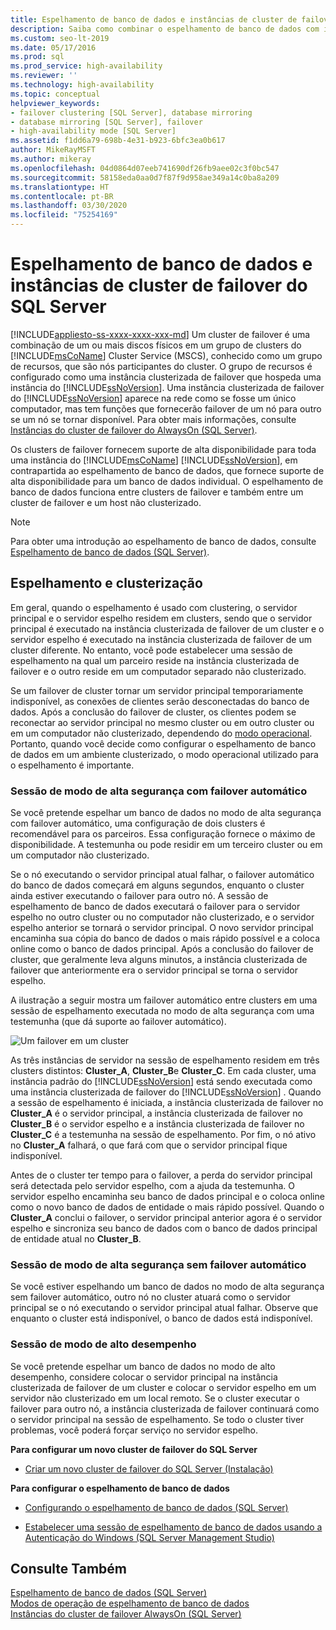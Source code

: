 ```yaml
---
title: Espelhamento de banco de dados e instâncias de cluster de failover
description: Saiba como combinar o espelhamento de banco de dados com instâncias de cluster de failover do SQL Server.
ms.custom: seo-lt-2019
ms.date: 05/17/2016
ms.prod: sql
ms.prod_service: high-availability
ms.reviewer: ''
ms.technology: high-availability
ms.topic: conceptual
helpviewer_keywords:
- failover clustering [SQL Server], database mirroring
- database mirroring [SQL Server], failover
- high-availability mode [SQL Server]
ms.assetid: f1dd6a79-698b-4e31-b923-6bfc3ea0b617
author: MikeRayMSFT
ms.author: mikeray
ms.openlocfilehash: 04d0864d07eeb741690df26fb9aee02c3f0bc547
ms.sourcegitcommit: 58158eda0aa0d7f87f9d958ae349a14c0ba8a209
ms.translationtype: HT
ms.contentlocale: pt-BR
ms.lasthandoff: 03/30/2020
ms.locfileid: "75254169"
---
```

# <a name="database-mirroring-and-sql-server-failover-cluster-instances"></a>Espelhamento de banco de dados e instâncias de cluster de failover do SQL Server
[!INCLUDE[appliesto-ss-xxxx-xxxx-xxx-md](../../includes/appliesto-ss-xxxx-xxxx-xxx-md.md)]
  Um cluster de failover é uma combinação de um ou mais discos físicos em um grupo de clusters do [!INCLUDE[msCoName](../../includes/msconame-md.md)] Cluster Service (MSCS), conhecido como um grupo de recursos, que são nós participantes do cluster. O grupo de recursos é configurado como uma instância clusterizada de failover que hospeda uma instância do [!INCLUDE[ssNoVersion](../../includes/ssnoversion-md.md)]. Uma instância clusterizada de failover do [!INCLUDE[ssNoVersion](../../includes/ssnoversion-md.md)] aparece na rede como se fosse um único computador, mas tem funções que fornecerão failover de um nó para outro se um nó se tornar disponível. Para obter mais informações, consulte [Instâncias do cluster de failover do AlwaysOn &#40;SQL Server&#41;](../../sql-server/failover-clusters/windows/always-on-failover-cluster-instances-sql-server.md).  
  
 Os clusters de failover fornecem suporte de alta disponibilidade para toda uma instância do [!INCLUDE[msCoName](../../includes/msconame-md.md)] [!INCLUDE[ssNoVersion](../../includes/ssnoversion-md.md)], em contrapartida ao espelhamento de banco de dados, que fornece suporte de alta disponibilidade para um banco de dados individual. O espelhamento de banco de dados funciona entre clusters de failover e também entre um cluster de failover e um host não clusterizado.  
  
> [!NOTE]  
>  Para obter uma introdução ao espelhamento de banco de dados, consulte [Espelhamento de banco de dados &#40;SQL Server&#41;](../../database-engine/database-mirroring/database-mirroring-sql-server.md).  
  
## <a name="mirroring-and-clustering"></a>Espelhamento e clusterização  
 Em geral, quando o espelhamento é usado com clustering, o servidor principal e o servidor espelho residem em clusters, sendo que o servidor principal é executado na instância clusterizada de failover de um cluster e o servidor espelho é executado na instância clusterizada de failover de um cluster diferente. No entanto, você pode estabelecer uma sessão de espelhamento na qual um parceiro reside na instância clusterizada de failover e o outro reside em um computador separado não clusterizado.  
  
 Se um failover de cluster tornar um servidor principal temporariamente indisponível, as conexões de clientes serão desconectadas do banco de dados. Após a conclusão do failover de cluster, os clientes podem se reconectar ao servidor principal no mesmo cluster ou em outro cluster ou em um computador não clusterizado, dependendo do [modo operacional](../../database-engine/database-mirroring/database-mirroring-operating-modes.md). Portanto, quando você decide como configurar o espelhamento de banco de dados em um ambiente clusterizado, o modo operacional utilizado para o espelhamento é importante.  
  
### <a name="high-safety-mode-session-with-automatic-failover"></a>Sessão de modo de alta segurança com failover automático  
 Se você pretende espelhar um banco de dados no modo de alta segurança com failover automático, uma configuração de dois clusters é recomendável para os parceiros. Essa configuração fornece o máximo de disponibilidade. A testemunha ou pode residir em um terceiro cluster ou em um computador não clusterizado.  
  
 Se o nó executando o servidor principal atual falhar, o failover automático do banco de dados começará em alguns segundos, enquanto o cluster ainda estiver executando o failover para outro nó. A sessão de espelhamento de banco de dados executará o failover para o servidor espelho no outro cluster ou no computador não clusterizado, e o servidor espelho anterior se tornará o servidor principal. O novo servidor principal encaminha sua cópia do banco de dados o mais rápido possível e a coloca online como o banco de dados principal. Após a conclusão do failover de cluster, que geralmente leva alguns minutos, a instância clusterizada de failover que anteriormente era o servidor principal se torna o servidor espelho.  
  
 A ilustração a seguir mostra um failover automático entre clusters em uma sessão de espelhamento executada no modo de alta segurança com uma testemunha (que dá suporte ao failover automático).  
  
 ![Um failover em um cluster](../../database-engine/database-mirroring/media/dbm-and-failover-clustering.gif "Um failover em um cluster")  
  
 As três instâncias de servidor na sessão de espelhamento residem em três clusters distintos: **Cluster_A**, **Cluster_B**e **Cluster_C**. Em cada cluster, uma instância padrão do [!INCLUDE[ssNoVersion](../../includes/ssnoversion-md.md)] está sendo executada como uma instância clusterizada de failover do [!INCLUDE[ssNoVersion](../../includes/ssnoversion-md.md)] . Quando a sessão de espelhamento é iniciada, a instância clusterizada de failover no **Cluster_A** é o servidor principal, a instância clusterizada de failover no **Cluster_B** é o servidor espelho e a instância clusterizada de failover no **Cluster_C** é a testemunha na sessão de espelhamento. Por fim, o nó ativo no **Cluster_A** falhará, o que fará com que o servidor principal fique indisponível.  
  
 Antes de o cluster ter tempo para o failover, a perda do servidor principal será detectada pelo servidor espelho, com a ajuda da testemunha. O servidor espelho encaminha seu banco de dados principal e o coloca online como o novo banco de dados de entidade o mais rápido possível. Quando o **Cluster_A** conclui o failover, o servidor principal anterior agora é o servidor espelho e sincroniza seu banco de dados com o banco de dados principal de entidade atual no **Cluster_B**.  
  
### <a name="high-safety-mode-session-without-automatic-failover"></a>Sessão de modo de alta segurança sem failover automático  
 Se você estiver espelhando um banco de dados no modo de alta segurança sem failover automático, outro nó no cluster atuará como o servidor principal se o nó executando o servidor principal atual falhar. Observe que enquanto o cluster está indisponível, o banco de dados está indisponível.  
  
### <a name="high-performance-mode-session"></a>Sessão de modo de alto desempenho  
 Se você pretende espelhar um banco de dados no modo de alto desempenho, considere colocar o servidor principal na instância clusterizada de failover de um cluster e colocar o servidor espelho em um servidor não clusterizado em um local remoto. Se o cluster executar o failover para outro nó, a instância clusterizada de failover continuará como o servidor principal na sessão de espelhamento. Se todo o cluster tiver problemas, você poderá forçar serviço no servidor espelho.  
  
 **Para configurar um novo cluster de failover do SQL Server**  
  
-   [Criar um novo cluster de failover do SQL Server &#40;Instalação&#41;](../../sql-server/failover-clusters/install/create-a-new-sql-server-failover-cluster-setup.md)  
  
 **Para configurar o espelhamento de banco de dados**  
  
-   [Configurando o espelhamento de banco de dados &#40;SQL Server&#41;](../../database-engine/database-mirroring/setting-up-database-mirroring-sql-server.md)  
  
-   [Estabelecer uma sessão de espelhamento de banco de dados usando a Autenticação do Windows &#40;SQL Server Management Studio&#41;](../../database-engine/database-mirroring/establish-database-mirroring-session-windows-authentication.md)  
  
## <a name="see-also"></a>Consulte Também  
 [Espelhamento de banco de dados &#40;SQL Server&#41;](../../database-engine/database-mirroring/database-mirroring-sql-server.md)   
 [Modos de operação de espelhamento de banco de dados](../../database-engine/database-mirroring/database-mirroring-operating-modes.md)   
 [Instâncias do cluster de failover AlwaysOn &#40;SQL Server&#41;](../../sql-server/failover-clusters/windows/always-on-failover-cluster-instances-sql-server.md)  
  
  
